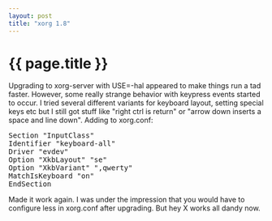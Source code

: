 ```yaml
---
layout: post
title: "xorg 1.8"
---
```


{{ page.title }}
================

Upgrading to xorg-server with USE=-hal appeared to make things run a tad faster. 
However, some really strange behavior with keypress events started to occur. I tried several different variants for keyboard layout, setting special keys etc but I still got stuff like "right ctrl is return" or "arrow down inserts a space and line down". Adding to xorg.conf: 

<pre>
Section "InputClass"
Identifier "keyboard-all"
Driver "evdev"
Option "XkbLayout" "se"
Option "XkbVariant" ",qwerty"
MatchIsKeyboard "on"
EndSection
</pre>

Made it work again. I was under the impression that you would have to configure less in xorg.conf after upgrading. But hey X works all dandy now.